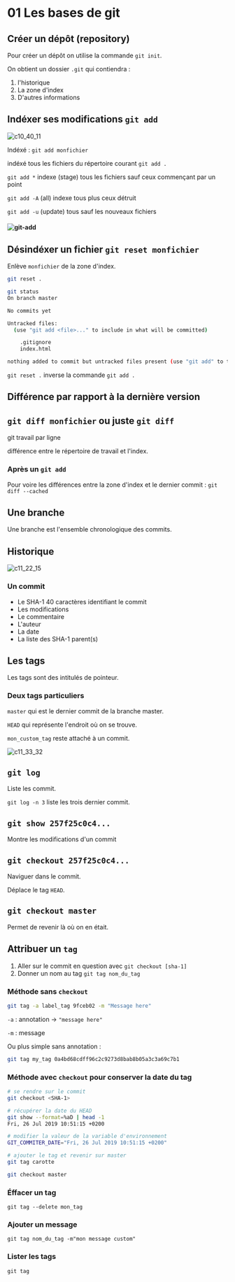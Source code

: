 # 01 Les bases de git

## Créer un dépôt (repository)

Pour créer un dépôt on utilise la commande `git init`.

On obtient un dossier `.git` qui contiendra :

1. l'historique
2. La zone d'index
3. D'autres informations

## Indéxer ses modifications `git add`

![c10_40_11](assets/c10_40_11.png)

Indéxé : `git add monfichier`

indéxé tous les fichiers du répertoire courant `git add .`

`git add *` indexe (stage) tous les fichiers sauf ceux commençant par un point

`git add -A` (all) indexe tous plus ceux détruit

`git add -u` (update)  tous sauf les nouveaux fichiers

#### ![git-add](assets/git-add.png)

## Désindéxer un fichier `git reset monfichier`

Enlève `monfichier` de la zone d'index.

```bash
git reset .

git status
On branch master

No commits yet

Untracked files:
  (use "git add <file>..." to include in what will be committed)

	.gitignore
	index.html

nothing added to commit but untracked files present (use "git add" to track)
```

`git reset .` inverse la commande `git add .`

## Différence par rapport à la dernière version

## `git diff monfichier` ou juste `git diff`

git travail par ligne

différence entre le répertoire de travail et l'index.

### Après un `git add`

Pour voire les différences entre la zone d'index et le dernier commit : `git diff --cached`

## Une branche

Une branche est l'ensemble chronologique des commits.

## Historique

![c11_22_15](assets/c11_22_15.png)

### Un commit

- Le SHA-1 40 caractères identifiant le commit
- Les modifications
- Le commentaire
- L'auteur
- La date
- La liste des SHA-1 parent(s)

## Les tags

Les tags sont des intitulés de pointeur.

### Deux tags particuliers

`master` qui est le dernier commit de la branche master.

`HEAD` qui représente l'endroit où on se trouve.

`mon_custom_tag` reste attaché à un commit.

![c11_33_32](assets/c11_33_32.png)

## `git log`

Liste les commit.

`git log -n 3` liste les trois dernier commit.

## `git show 257f25c0c4...`

Montre les modifications d'un commit

## `git checkout 257f25c0c4...`

Naviguer dans le commit.

Déplace le tag `HEAD`.

## `git checkout master`

Permet de revenir là où on en était.

## Attribuer un `tag`

1. Aller sur le commit en question avec `git checkout [sha-1]`
2. Donner un nom au tag `git tag nom_du_tag`

### Méthode sans `checkout`

```bash
git tag -a label_tag 9fceb02 -m "Message here"
```

`-a` : annotation -> `"message here"`

`-m` : message

Ou plus simple sans annotation :

```bash
git tag my_tag 0a4bd68cdff96c2c9273d8bab8b05a3c3a69c7b1
```

### Méthode avec `checkout` pour conserver la date du tag

```bash
# se rendre sur le commit
git checkout <SHA-1>
```

```bash
# récupérer la date du HEAD
git show --format=%aD | head -1
Fri, 26 Jul 2019 10:51:15 +0200
```

```bash
# modifier la valeur de la variable d'environnement
GIT_COMMITER_DATE="Fri, 26 Jul 2019 10:51:15 +0200"
```

```bash
# ajouter le tag et revenir sur master
git tag carotte

git checkout master
```



### Éffacer un tag

`git tag --delete mon_tag`

### Ajouter un message

`git tag nom_du_tag -m"mon message custom"`

### Lister les tags

`git tag`

